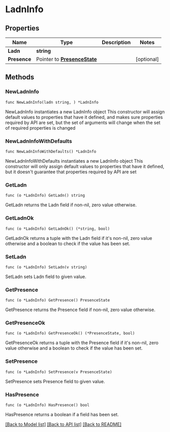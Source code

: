 # LadnInfo

## Properties

Name | Type | Description | Notes
------------ | ------------- | ------------- | -------------
**Ladn** | **string** |  | 
**Presence** | Pointer to [**PresenceState**](PresenceState.md) |  | [optional] 

## Methods

### NewLadnInfo

`func NewLadnInfo(ladn string, ) *LadnInfo`

NewLadnInfo instantiates a new LadnInfo object
This constructor will assign default values to properties that have it defined,
and makes sure properties required by API are set, but the set of arguments
will change when the set of required properties is changed

### NewLadnInfoWithDefaults

`func NewLadnInfoWithDefaults() *LadnInfo`

NewLadnInfoWithDefaults instantiates a new LadnInfo object
This constructor will only assign default values to properties that have it defined,
but it doesn't guarantee that properties required by API are set

### GetLadn

`func (o *LadnInfo) GetLadn() string`

GetLadn returns the Ladn field if non-nil, zero value otherwise.

### GetLadnOk

`func (o *LadnInfo) GetLadnOk() (*string, bool)`

GetLadnOk returns a tuple with the Ladn field if it's non-nil, zero value otherwise
and a boolean to check if the value has been set.

### SetLadn

`func (o *LadnInfo) SetLadn(v string)`

SetLadn sets Ladn field to given value.


### GetPresence

`func (o *LadnInfo) GetPresence() PresenceState`

GetPresence returns the Presence field if non-nil, zero value otherwise.

### GetPresenceOk

`func (o *LadnInfo) GetPresenceOk() (*PresenceState, bool)`

GetPresenceOk returns a tuple with the Presence field if it's non-nil, zero value otherwise
and a boolean to check if the value has been set.

### SetPresence

`func (o *LadnInfo) SetPresence(v PresenceState)`

SetPresence sets Presence field to given value.

### HasPresence

`func (o *LadnInfo) HasPresence() bool`

HasPresence returns a boolean if a field has been set.


[[Back to Model list]](../README.md#documentation-for-models) [[Back to API list]](../README.md#documentation-for-api-endpoints) [[Back to README]](../README.md)



